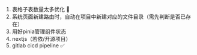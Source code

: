 1. 表格子表数量太多优化 🚨
2. 系统页面新建路由时，自动在项目中新建对应的文件目录（需先判断是否已存在）
3. 用好pinia管理组件状态
4. nextjs（若依/开源项目）
5. gitlab cicd pipeline ✅